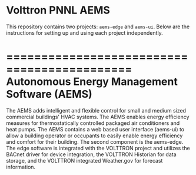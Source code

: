 # Volttron PNNL AEMS

This repository contains two projects: `aems-edge` and `aems-ui`. Below are the instructions for setting up and using each project independently.

============================================
Autonomous Energy Management Software (AEMS)
============================================

The AEMS adds intelligent and flexible control for small and medium
sized commercial buildings' HVAC systems. The AEMS enables energy efficiency measures
for thermostatically controlled packaged air conditioners and heat pumps. The
AEMS contains a web based user interface (aems-ui) to allow a building operator or occupants
to easily enable energy efficiency and comfort for their building. The second component is the
aems-edge. The edge software is integrated with the VOLTTRON project and utilizes the BACnet driver
for device integration, the VOLTTRON Historian for data storage, and the VOLTTRON integrated
Weather.gov for forecast information.

